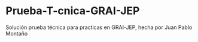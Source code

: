 # Prueba-T-cnica-GRAI-JEP
Solución prueba técnica para practicas en GRAI-JEP, hecha por Juan Pablo Montaño

